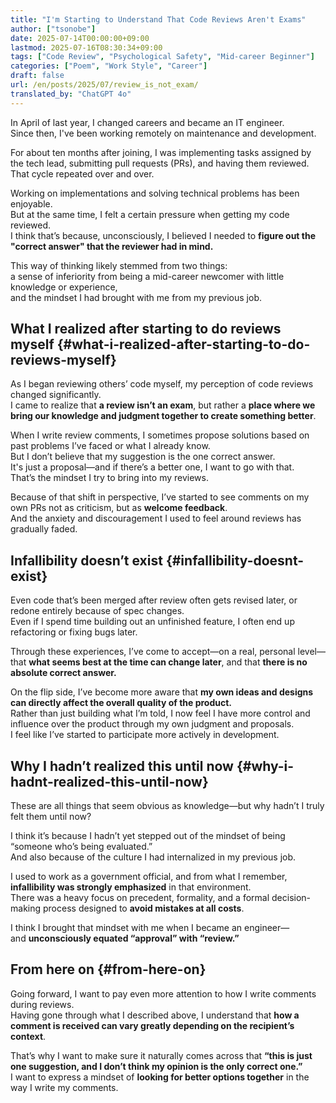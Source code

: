 ```yaml
---
title: "I'm Starting to Understand That Code Reviews Aren't Exams"
author: ["tsonobe"]
date: 2025-07-14T00:00:00+09:00
lastmod: 2025-07-16T08:30:34+09:00
tags: ["Code Review", "Psychological Safety", "Mid-career Beginner"]
categories: ["Poem", "Work Style", "Career"]
draft: false
url: /en/posts/2025/07/review_is_not_exam/
translated_by: "ChatGPT 4o"
---
```


In April of last year, I changed careers and became an IT engineer.  
Since then, I've been working remotely on maintenance and development.

For about ten months after joining, I was implementing tasks assigned by the tech lead, submitting pull requests (PRs), and having them reviewed.  
That cycle repeated over and over.

Working on implementations and solving technical problems has been enjoyable.  
But at the same time, I felt a certain pressure when getting my code reviewed.  
I think that’s because, unconsciously, I believed I needed to **figure out the "correct answer" that the reviewer had in mind.**

This way of thinking likely stemmed from two things:  
a sense of inferiority from being a mid-career newcomer with little knowledge or experience,  
and the mindset I had brought with me from my previous job.

## What I realized after starting to do reviews myself {#what-i-realized-after-starting-to-do-reviews-myself}

As I began reviewing others’ code myself, my perception of code reviews changed significantly.  
I came to realize that **a review isn’t an exam**, but rather a **place where we bring our knowledge and judgment together to create something better**.

When I write review comments, I sometimes propose solutions based on past problems I’ve faced or what I already know.  
But I don’t believe that my suggestion is the one correct answer.  
It's just a proposal—and if there’s a better one, I want to go with that.  
That’s the mindset I try to bring into my reviews.

Because of that shift in perspective, I’ve started to see comments on my own PRs not as criticism, but as **welcome feedback**.  
And the anxiety and discouragement I used to feel around reviews has gradually faded.

## Infallibility doesn’t exist {#infallibility-doesnt-exist}

Even code that’s been merged after review often gets revised later, or redone entirely because of spec changes.  
Even if I spend time building out an unfinished feature, I often end up refactoring or fixing bugs later.

Through these experiences, I’ve come to accept—on a real, personal level—that **what seems best at the time can change later**, and that **there is no absolute correct answer.**

On the flip side, I’ve become more aware that **my own ideas and designs can directly affect the overall quality of the product.**  
Rather than just building what I’m told, I now feel I have more control and influence over the product through my own judgment and proposals.  
I feel like I’ve started to participate more actively in development.

## Why I hadn’t realized this until now {#why-i-hadnt-realized-this-until-now}

These are all things that seem obvious as knowledge—but why hadn’t I truly felt them until now?

I think it’s because I hadn’t yet stepped out of the mindset of being “someone who’s being evaluated.”  
And also because of the culture I had internalized in my previous job.

I used to work as a government official, and from what I remember, **infallibility was strongly emphasized** in that environment.  
There was a heavy focus on precedent, formality, and a formal decision-making process designed to **avoid mistakes at all costs**.

I think I brought that mindset with me when I became an engineer—  
and **unconsciously equated “approval” with “review.”**

## From here on {#from-here-on}

Going forward, I want to pay even more attention to how I write comments during reviews.  
Having gone through what I described above, I understand that **how a comment is received can vary greatly depending on the recipient’s context**.

That’s why I want to make sure it naturally comes across that **“this is just one suggestion, and I don’t think my opinion is the only correct one.”**  
I want to express a mindset of **looking for better options together** in the way I write my comments.
